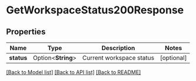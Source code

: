 # GetWorkspaceStatus200Response

## Properties

Name | Type | Description | Notes
------------ | ------------- | ------------- | -------------
**status** | Option<**String**> | Current workspace status | [optional]

[[Back to Model list]](../README.md#documentation-for-models) [[Back to API list]](../README.md#documentation-for-api-endpoints) [[Back to README]](../README.md)


